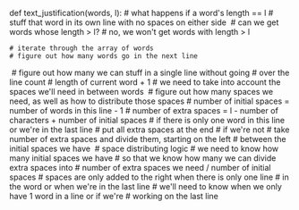 def text_justification(words, l):
	# what happens if a word's length == l
    # stuff that word in its own line with no spaces on either side 
​
    # can we get words whose length > l? 
    # no, we won't get words with length > l 
	
	# iterate through the array of words 
	# figure out how many words go in the next line 
​
	# figure out how many we can stuff in a single line without going 
	# over the line count 
	# length of current word + 1
	# we need to take into account the spaces we'll need in between words 
​
	# figure out how many spaces we need, as well as how to distribute those spaces
	# number of initial spaces = number of words in this line - 1 
	# number of extra spaces = l - number of characters + number of initial spaces 
	# if there is only one word in this line or we're in the last line 
	# put all extra spaces at the end 
	# if we're not 
	# take number of extra spaces and divide them, starting on the left 
	# between the initial spaces we have 
​
​
​
    # space distributing logic 
    # we need to know how many initial spaces we have
    # so that we know how many we can divide extra spaces into 
    # number of extra spaces we need / number of initial spaces 
    # spaces are only added to the right when there is only one line 
    # in the word or when we're in the last line 
    # we'll need to know when we only have 1 word in a line or if we're 
    # working on the last line